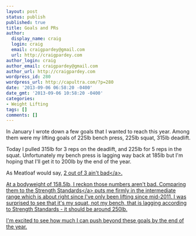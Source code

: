 ```yaml
---
layout: post
status: publish
published: true
title: Goals and PRs
author:
  display_name: craig
  login: craig
  email: craigpardey@gmail.com
  url: http://craigpardey.com
author_login: craig
author_email: craigpardey@gmail.com
author_url: http://craigpardey.com
wordpress_id: 280
wordpress_url: http://capultra.com/?p=280
date: '2013-09-06 06:58:20 -0400'
date_gmt: '2013-09-06 10:58:20 -0400'
categories:
- Weight Lifting
tags: []
comments: []
---
```

<p>In January I wrote down a few goals that I wanted to reach this year.  Among them were my lifting goals of 225lb bench press, 225lb squat, 315lb deadlift.</p>
<p>Today I pulled 315lb for 3 reps on the deadlift, and 225lb for 5 reps in the squat.  Unfortunately my bench press is lagging way back at 185lb but I'm hoping that I'll get it to 200lb by the end of the year.</p>
<p>As Meatloaf would say, <a href="http:&#47;&#47;www.youtube.com&#47;watch?v=k5hWWe-ts2s">2 out of 3 ain't bad<&#47;a>.</p>
<p>At a bodyweight of 158.5lb, I reckon those numbers aren't bad.  Comparing them to the <a href="http:&#47;&#47;www.exrx.net&#47;Testing&#47;WeightLifting&#47;StrengthStandards.htm">Strength Standards<&#47;a> puts me firmly in the intermediate range which is about right since I've only been lifting since mid-2011.  I was surprised to see that it's my squat, not my bench, that is lagging according to Strength Standards - it should be around 250lb.  </p>
<p>I'm excited to see how much I can push beyond these goals by the end of the year.</p>
